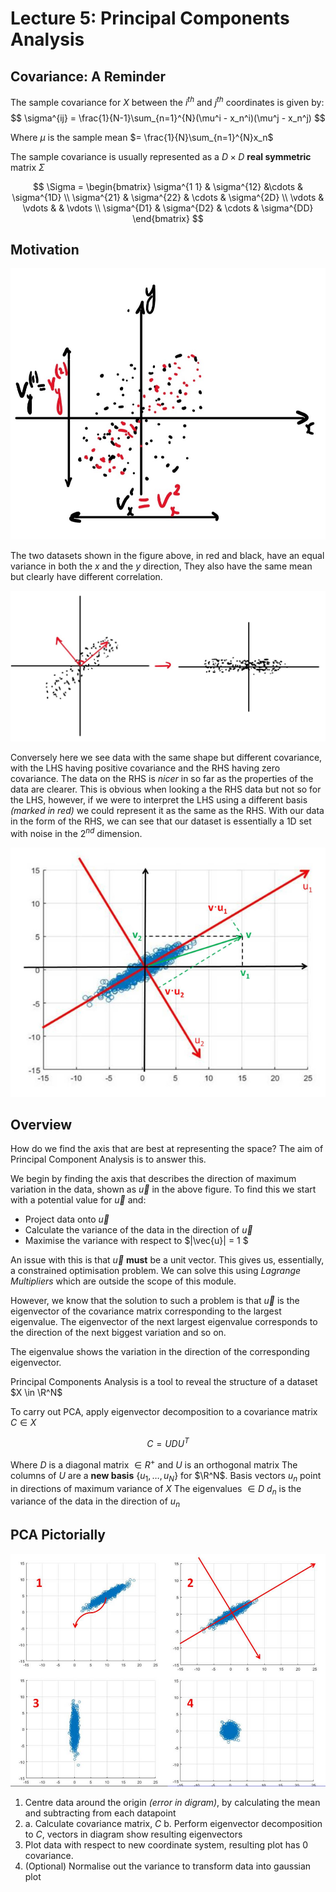 # Lecture 5:  Principal Components Analysis

## Covariance: A Reminder

The sample covariance for $X$ between the $i^{th}$ and $j^{th}$ coordinates is given by:
$$
\sigma^{ij} = \frac{1}{N-1}\sum_{n=1}^{N}(\mu^i - x_n^i)(\mu^j - x_n^j)
$$

Where $\mu$ is the sample mean $= \frac{1}{N}\sum_{n=1}^{N}x_n$

The sample covariance is usually represented as a $D \times D$ **real symmetric** matrix $\Sigma$ 

$$
\Sigma = \begin{bmatrix}
    \sigma^{1 1} & \sigma^{12} &\cdots & \sigma^{1D} \\
    \sigma^{21} & \sigma^{22} & \cdots & \sigma^{2D} \\
    \vdots & \vdots & & \vdots \\ 
    \sigma^{D1} & \sigma^{D2} & \cdots & \sigma^{DD}
\end{bmatrix}
$$

## Motivation

![Two plots with same covariance in x](../resources/CorEx&#32;.jpg)

The two datasets shown in the figure above, in red and black, have an equal variance in both the $x$ and the $y$ direction, They also have the same mean but clearly have different correlation.

![Same plot different correlation](../resources/Changebase.jpg)

Conversely here we see data with the same shape but different covariance, with the LHS having positive covariance and the RHS having zero covariance. The data on the RHS is *nicer* in so far as the properties of the data are clearer. This is obvious when looking a the RHS data but not so for the LHS, however, if we were to interpret the LHS using a different basis *(marked in red)* we could represent it as the same as the RHS. With our data in the form of the RHS, we can see that our dataset is essentially a 1D set with noise in the $2^{nd}$ dimension.

![Aim of PCA](../resources/l5.pca2.png)

## Overview

How do we find the axis that are best at representing the space? The aim of Principal Component Analysis is to answer this.

We begin by finding the axis that describes the direction of maximum variation in the data, shown as $\vec{u}$ in the above figure.
To find this we start with a potential value for $\vec{u}$ and:

- Project data onto $\vec{u}$ 
- Calculate the variance of the data in the direction of $\vec{u}$ 
- Maximise the variance with respect to $\|\vec{u}\| = 1 $ 

An issue with this is that $\vec{u}$ **must** be a unit vector. This gives us, essentially, a constrained optimisation problem. We can solve this using  *Lagrange Multipliers* which are outside the scope of this module.

However, we know that the solution to such a problem is that $\vec{u}$ is the eigenvector of the covariance matrix corresponding to the largest eigenvalue. 
The eigenvector of the next largest eigenvalue corresponds to the direction of the next biggest variation and so on.

The eigenvalue shows the variation in the direction of the corresponding eigenvector.

Principal Components Analysis is a tool to reveal the structure of a dataset $X \in \R^N$ 

To carry out PCA, apply eigenvector decomposition to a covariance matrix $C \in X$ 

$$
C = UDU^T
$$

Where $D$ is a diagonal matrix $\in R^+$ and $U$ is an orthogonal matrix
The columns of $U$ are a **new basis** $\{u_1,\ldots,u_N\}$ for $\R^N$. Basis vectors $u_n$ point in directions of maximum variance of $X$
The eigenvalues $\in D$ $d_n$ is the variance of the data in the direction of $u_n$ 

## PCA Pictorially

![PCA Pictorially](../resources/l5.pcapic.png)

 1. Centre data around the origin *(error in digram)*, by calculating the mean and subtracting from each datapoint 
 2. a. Calculate covariance matrix, $C$
     b. Perform eigenvector decomposition to $C$, vectors in diagram show resulting eigenvectors
 3. Plot data with respect to new coordinate system, resulting plot has 0 covariance.
 4. (Optional) Normalise out the variance to transform data into gaussian plot





